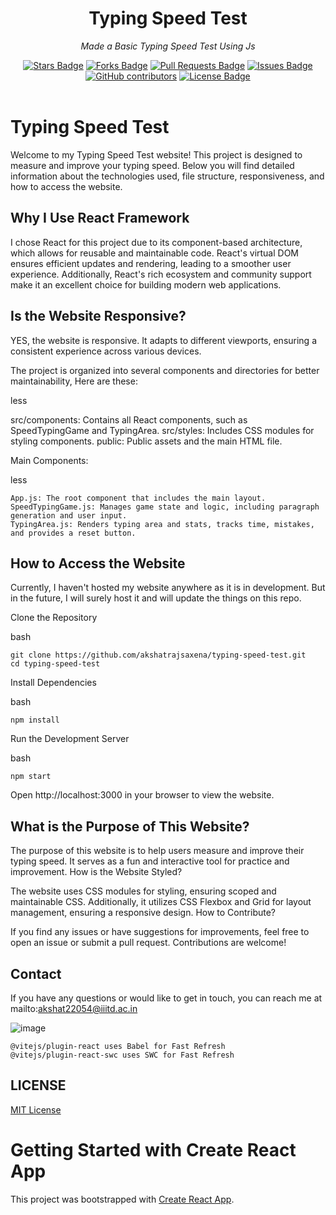 <h1 align="center">Typing Speed Test</h1>
<p align="center"><i>Made a Basic Typing Speed Test Using Js</i></p>
<div align="center">
  <a href="https://github.com/akshatrajsaxena/typing_speed_test/stargazers"><img src="https://img.shields.io/github/stars/akshatrajsaxena/typing_speed_test" alt="Stars Badge"/></a>
  <a href="https://github.com/akshatrajsaxena/typing_speed_test/network/members"><img src="https://img.shields.io/github/forks/akshatrajsaxena/typing_speed_test" alt="Forks Badge"/></a>
  <a href="https://github.com/akshatrajsaxena/typing_speed_test/pulls"><img src="https://img.shields.io/github/issues-pr/akshatrajsaxena/typing_speed_test" alt="Pull Requests Badge"/></a>
  <a href="https://github.com/akshatrajsaxena/typing_speed_test/issues"><img src="https://img.shields.io/github/issues/akshatrajsaxena/typing_speed_test" alt="Issues Badge"/></a>
  <a href="https://github.com/akshatrajsaxena/typing_speed_test/graphs/contributors"><img alt="GitHub contributors" src="https://img.shields.io/github/contributors/akshatrajsaxena/typing_speed_test" ?color=2b9348"></a>
  <a href="https://github.com/akshatrajsaxena/typing_speed_test/blob/master/LICENSE"><img src="https://img.shields.io/github/license/akshatrajsaxena/typing_speed_test ?color=2b9348" alt="License Badge"/></a>
</div>
<br>

# Typing Speed Test

Welcome to my Typing Speed Test website! This project is designed to measure and improve your typing speed. Below you will find detailed information about the technologies used, file structure, responsiveness, and how to access the website.

## Why I Use React Framework

I chose React for this project due to its component-based architecture, which allows for reusable and maintainable code. React's virtual DOM ensures efficient updates and rendering, leading to a smoother user experience. Additionally, React's rich ecosystem and community support make it an excellent choice for building modern web applications.

## Is the Website Responsive?

YES, the website is responsive. It adapts to different viewports, ensuring a consistent experience across various devices.

The project is organized into several components and directories for better maintainability, Here are these:

less

src/components: Contains all React components, such as SpeedTypingGame and TypingArea.
src/styles: Includes CSS modules for styling components.
public: Public assets and the main HTML file.

Main Components: 

less

    App.js: The root component that includes the main layout.
    SpeedTypingGame.js: Manages game state and logic, including paragraph generation and user input.
    TypingArea.js: Renders typing area and stats, tracks time, mistakes, and provides a reset button.

## How to Access the Website

Currently, I haven't hosted my website anywhere as it is in development. But in the future, I will surely host it and will update the things on this repo.

Clone the Repository

bash
```
git clone https://github.com/akshatrajsaxena/typing-speed-test.git
cd typing-speed-test
```
Install Dependencies

bash
```
npm install
```
Run the Development Server

bash
```
npm start
```
Open http://localhost:3000 in your browser to view the website.

## What is the Purpose of This Website?

The purpose of this website is to help users measure and improve their typing speed. It serves as a fun and interactive tool for practice and improvement.
How is the Website Styled?

The website uses CSS modules for styling, ensuring scoped and maintainable CSS. Additionally, it utilizes CSS Flexbox and Grid for layout management, ensuring a responsive design.
How to Contribute?

If you find any issues or have suggestions for improvements, feel free to open an issue or submit a pull request. Contributions are welcome!

## Contact

If you have any questions or would like to get in touch, you can reach me at mailto:akshat22054@iiitd.ac.in



![image](https://github.com/akshatrajsaxena/typing_speed_test/assets/119042958/d3807fdc-8ed2-448f-af68-ef7f477e97cd)


    @vitejs/plugin-react uses Babel for Fast Refresh
    @vitejs/plugin-react-swc uses SWC for Fast Refresh

## LICENSE

[MIT License](https://github.com/akshatrajsaxena/typing_speed_test/blob/master/LICENSE)

# Getting Started with Create React App

This project was bootstrapped with [Create React App](https://github.com/facebook/create-react-app).
